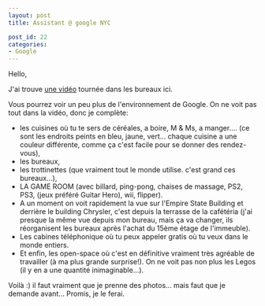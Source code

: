 ```yaml
---
layout: post
title: Assistant @ google NYC

post_id: 22
categories:
- Google
---
```


Hello,

J'ai trouve <a href="http://www.youtube.com/watch?v=h-HGKmfGiEQ">une vidéo</a> tournée dans les bureaux ici.

Vous pourrez voir un peu plus de l'environnement de Google. On ne voit pas tout dans la vidéo, donc je complète:

- les cuisines où tu te sers de céréales, a boire, M & Ms, a manger.... (ce sont les endroits peints en bleu, jaune, vert... chaque cuisine a une couleur différente, comme ça c'est facile pour se donner des rendez-vous),
- les bureaux,
- les trottinettes (que vraiment tout le monde utilise. c'est grand ces bureaux...),
- LA GAME ROOM (avec billard, ping-pong, chaises de massage, PS2, PS3, (jeux préféré Guitar Hero), wii, flipper).
- A un moment on voit rapidement la vue sur l'Empire State Building et derrière le building Chrysler, c'est depuis la terrasse de la cafétéria (j'ai presque la même vue depuis mon bureau, mais ça va changer, ils réorganisent les bureaux après l'achat du 15ème étage de l'immeuble).
- Les cabines téléphonique où tu peux appeler gratis où tu veux dans le monde entiers.
- Et enfin, les open-space où c'est en définitive vraiment très agréable de travailler (à ma plus grande surprise!). On ne voit pas non plus les Legos (il y en a une quantité inimaginable...).


Voilà :) il faut vraiment que je prenne des photos... mais faut que je demande avant... Promis, je le ferai.
